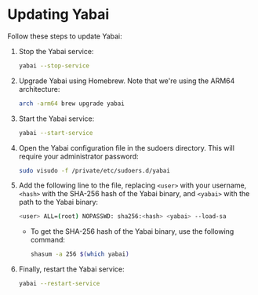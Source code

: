 # Updating Yabai

Follow these steps to update Yabai:

1. Stop the Yabai service:

    ```bash
    yabai --stop-service
    ```

2. Upgrade Yabai using Homebrew. Note that we're using the ARM64 architecture:

    ```bash
    arch -arm64 brew upgrade yabai
    ```

3. Start the Yabai service:

    ```bash
    yabai --start-service
    ```

4. Open the Yabai configuration file in the sudoers directory. This will require your administrator password:

    ```bash
    sudo visudo -f /private/etc/sudoers.d/yabai
    ```

5. Add the following line to the file, replacing `<user>` with your username, `<hash>` with the SHA-256 hash of the Yabai binary, and `<yabai>` with the path to the Yabai binary:

    ```bash
    <user> ALL=(root) NOPASSWD: sha256:<hash> <yabai> --load-sa
    ```

    - To get the SHA-256 hash of the Yabai binary, use the following command:

        ```bash
        shasum -a 256 $(which yabai)
        ```

6. Finally, restart the Yabai service:

    ```bash
    yabai --restart-service
    ```

